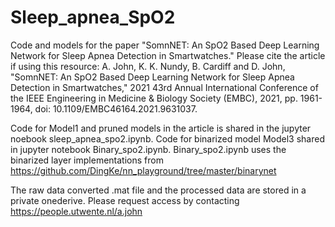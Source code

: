 # Sleep_apnea_SpO2
Code and models for the paper "SomnNET: An SpO2 Based Deep Learning Network for Sleep Apnea Detection in Smartwatches." Please cite the article if using this resource:
A. John, K. K. Nundy, B. Cardiff and D. John, "SomnNET: An SpO2 Based Deep Learning Network for Sleep Apnea Detection in Smartwatches," 2021 43rd Annual International Conference of the IEEE Engineering in Medicine & Biology Society (EMBC), 2021, pp. 1961-1964, doi: 10.1109/EMBC46164.2021.9631037.

Code for Model1 and pruned models in the article is shared in the jupyter noebook sleep_apnea_spo2.ipynb. Code for binarized model Model3 shared in jupyter notebook Binary_spo2.ipynb. Binary_spo2.ipynb uses the binarized layer implementations from https://github.com/DingKe/nn_playground/tree/master/binarynet

The raw data converted .mat file and the processed data are stored in a private onederive. Please request access by contacting https://people.utwente.nl/a.john

